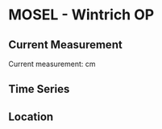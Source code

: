 # MOSEL - Wintrich OP

## Current Measurement

Current measurement: <Value topic="rivers/pegel-online/MOSEL/Wintrich-OP/measurementValue"/> cm

## Time Series

<TimeSeries topic="rivers/pegel-online/MOSEL/Wintrich-OP/measurementValue" period="week" />

## Location

<WorldMap>
  <Marker lat="49.88180060573669" lon="6.9553010707264855" labelTopic="rivers/pegel-online/MOSEL/Wintrich-OP/measurementValue" />
</WorldMap>
